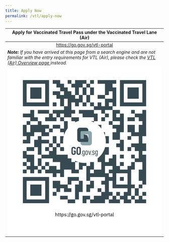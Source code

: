 ```yaml
---
title: Apply Now
permalink: /vtl/apply-now
---
```

<table>
  <thead>
    <tr>
      <th style="text-align:center;"><b>Apply for Vaccinated Travel Pass under the Vaccinated Travel Lane (Air)</b></th>
		</tr>
	</thead>
	 <tbody>
    <tr>
      <td width="60%" style="text-align:center;"><a href="https://go.gov.sg/vtl-portal">https://go.gov.sg/vtl-portal</a></td>
		 </tr>
		     <tr>
					 <td width="60%" style="text-align:left;"><i><b>Note:</b> If you have arrived at this page from a search engine and are not familiar with the entry requirements for VTL (Air), please check the <a href="/vtl/requirements-and-process">VTL (Air) Overview page </a> instead.</i></td>
		 </tr>
		 <tr>
		  <td><a href="https://go.gov.sg/vtl-portal"><img src="/images/vtl_portal.png" alt="https://go.gov.sg/vtl-portal" title="https://go.gov.sg/vtl-portal"></a></td>
		 </tr>
		 </tbody>
		 </table>
